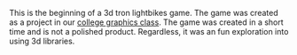 This is the beginning of a 3d tron lightbikes game.  The game was created as a project in our [college graphics class](http://www.cs.princeton.edu/courses/archive/spr14/cos426/syllabus.php).  The game was created in a short time and is not a polished product.  Regardless, it was an fun exploration into using 3d libraries.
